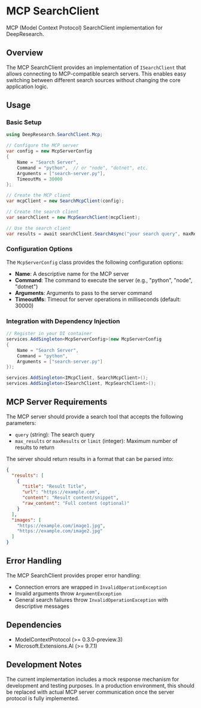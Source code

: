 # MCP SearchClient

MCP (Model Context Protocol) SearchClient implementation for DeepResearch.

## Overview

The MCP SearchClient provides an implementation of `ISearchClient` that allows connecting to MCP-compatible search servers. This enables easy switching between different search sources without changing the core application logic.

## Usage

### Basic Setup

```csharp
using DeepResearch.SearchClient.Mcp;

// Configure the MCP server
var config = new McpServerConfig
{
    Name = "Search Server",
    Command = "python",  // or "node", "dotnet", etc.
    Arguments = ["search-server.py"],
    TimeoutMs = 30000
};

// Create the MCP client
var mcpClient = new SearchMcpClient(config);

// Create the search client
var searchClient = new McpSearchClient(mcpClient);

// Use the search client
var results = await searchClient.SearchAsync("your search query", maxResults: 10);
```

### Configuration Options

The `McpServerConfig` class provides the following configuration options:

- **Name**: A descriptive name for the MCP server
- **Command**: The command to execute the server (e.g., "python", "node", "dotnet")
- **Arguments**: Arguments to pass to the server command
- **TimeoutMs**: Timeout for server operations in milliseconds (default: 30000)

### Integration with Dependency Injection

```csharp
// Register in your DI container
services.AddSingleton<McpServerConfig>(new McpServerConfig
{
    Name = "Search Server",
    Command = "python",
    Arguments = ["search-server.py"]
});

services.AddSingleton<IMcpClient, SearchMcpClient>();
services.AddSingleton<ISearchClient, McpSearchClient>();
```

## MCP Server Requirements

The MCP server should provide a search tool that accepts the following parameters:

- `query` (string): The search query
- `max_results` or `maxResults` or `limit` (integer): Maximum number of results to return

The server should return results in a format that can be parsed into:

```json
{
  "results": [
    {
      "title": "Result Title",
      "url": "https://example.com",
      "content": "Result content/snippet",
      "raw_content": "Full content (optional)"
    }
  ],
  "images": [
    "https://example.com/image1.jpg",
    "https://example.com/image2.jpg"
  ]
}
```

## Error Handling

The MCP SearchClient provides proper error handling:

- Connection errors are wrapped in `InvalidOperationException`
- Invalid arguments throw `ArgumentException`
- General search failures throw `InvalidOperationException` with descriptive messages

## Dependencies

- ModelContextProtocol (>= 0.3.0-preview.3)
- Microsoft.Extensions.AI (>= 9.7.1)

## Development Notes

The current implementation includes a mock response mechanism for development and testing purposes. In a production environment, this should be replaced with actual MCP server communication once the server protocol is fully implemented.